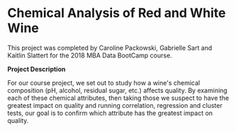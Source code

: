 # Chemical Analysis of Red and White Wine

This project was completed by Caroline Packowski, Gabrielle Sart and Kaitlin Slattert for the 2018 MBA Data BootCamp course. 

**Project Description** 

For our course project, we set out to study how a wine's chemical composition (pH, alcohol, residual sugar, etc.) affects quality.
By examining each of these chemical attributes, then taking those we suspect to have the greatest impact on quality and running correlation, regression and cluster tests, our goal is to confirm which attribute has the greatest impact on quality.
